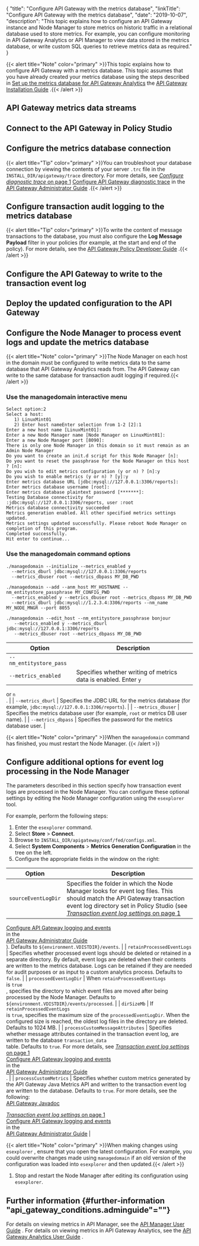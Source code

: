 {
"title": "Configure API Gateway with the metrics database",
"linkTitle": "Configure API Gateway with the metrics database",
"date": "2019-10-07",
"description": "This topic explains how to configure an API Gateway instance and Node Manager to store metrics on historic traffic in a relational database used to store metrics. For example, you can configure monitoring in API Gateway Analytics or API Manager to view data stored in the metrics database, or write custom SQL queries to retrieve metrics data as required."
}
﻿

{{< alert title="Note" color="primary" >}}This topic explains how to configure API Gateway with a metrics database. This topic assumes that you have already created your metrics database using the steps described in
[Set up the metrics database for API Gateway Analytics](metrics_db_install.htm)
the
[API Gateway Installation Guide](/bundle/APIGateway_77_InstallationGuide_allOS_en_HTML5/)
.{{< /alert >}}

API Gateway metrics data streams
--------------------------------

<div id="p_reporter_gw_config_connect">

Connect to the API Gateway in Policy Studio
-------------------------------------------

</div>

<div id="p_reporter_gw_config_db">

Configure the metrics database connection
-----------------------------------------

{{< alert title="Tip" color="primary" >}}You can troubleshoot your database connection by viewing the contents of your server `.trc`
file in the `INSTALL_DIR/apigateway/trace`
directory. For more details, see
[*Configure diagnostic trace* on page 1](../AdminGuideTopics/tracing.htm)
[Configure API Gateway diagnostic trace](/csh?context=106&product=prod-api-gateway-77)
in the
[API Gateway Administrator Guide](/bundle/APIGateway_77_AdministratorGuide_allOS_en_HTML5/)
.{{< /alert >}}

</div>

<div id="p_reporter_gw_config_db_log">

Configure transaction audit logging to the metrics database
-----------------------------------------------------------

{{< alert title="Tip" color="primary" >}}To write the content of message transactions to the database, you must also configure the **Log Message Payload**
filter in your policies (for example, at the start and end of the policy). For more details, see the
[API Gateway Policy Developer Guide](/bundle/APIGateway_77_PolicyDevGuide_allOS_en_HTML5/)
.{{< /alert >}}

</div>

<div id="p_reporter_gw_config_monitoring">

Configure the API Gateway to write to the transaction event log
---------------------------------------------------------------

</div>

<div id="p_reporter_gw_config_deploy">

Deploy the updated configuration to the API Gateway
---------------------------------------------------

</div>

<div id="p_reporter_gw_config_metrics">

Configure the Node Manager to process event logs and update the metrics database
--------------------------------------------------------------------------------

{{< alert title="Note" color="primary" >}}The Node Manager on each host in the domain must be configured to write metrics data to the same database that API Gateway Analytics reads from. The API Gateway can write to the same database for transaction audit logging if required.{{< /alert >}}
<div>

### Use the managedomain interactive menu

``` {space="preserve"}
Select option:2
Select a host:
   1) LinuxMint01
   2) Enter host nameEnter selection from 1-2 [2]:1
Enter a new host name [LinuxMint01]:
Enter a new Node Manager name [Node Manager on LinuxMint01]:
Enter a new Node Manager port [8090]:
There is only one Node Manager in this domain so it must remain as an Admin Node Manager
Do you want to create an init.d script for this Node Manager [n]:
Do you want to reset the passphrase for the Node Manager on this host ? [n]:
Do you wish to edit metrics configuration (y or n) ? [n]:y
Do you wish to enable metrics (y or n) ? [y]:y
Enter metrics database URL [jdbc:mysql://127.0.0.1:3306/reports]:
Enter metrics database username [root]:
Enter metrics database plaintext password [*******]:
Testing Database connectivity for :jdbc:mysql://127.0.0.1:3306/reports, user :root
Metrics database connectivity succeeded
Metrics generation enabled. All other specified metrics settings updated.
Metrics settings updated successfully. Please reboot Node Manager on completion of this program.
Completed successfully.
Hit enter to continue...
```

</div>

<div>

### Use the managedomain command options

``` {space="preserve"}
./managedomain --initialize --metrics_enabled y 
  --metrics_dburl jdbc:mysql://127.0.0.1:3306/reports 
  --metrics_dbuser root --metrics_dbpass MY_DB_PWD
```

``` {space="preserve"}
./managedomain --add --anm_host MY_HOSTNAME --nm_entitystore_passphrase MY_CONFIG_PWD 
  --metrics_enabled y --metrics_dbuser root --metrics_dbpass MY_DB_PWD 
  --metrics_dburl jdbc:mysql://1.2.3.4:3306/reports --nm_name MY_NODE_MNGR --port 8055
```

``` {space="preserve"}
./managedomain --edit_host --nm_entitystore_passphrase bonjour 
   --metrics_enabled y --metrics_dburl jdbc:mysql://127.0.0.1:3306/reports 
   --metrics_dbuser root --metrics_dbpass MY_DB_PWD
```

| Option                  | Description                                                                                           |
|-------------------------|-------------------------------------------------------------------------------------------------------|
| `--nm_entitystore_pass` |                                                                                                       |
| `--metrics_enabled`     | Specifies whether writing of metrics data is enabled. Enter `y`                                       
  or `n`                                                                                                 
  .                                                                                                      |
| `--metrics_dburl`       | Specifies the JDBC URL for the metrics database (for example, `jdbc:mysql://127.0.0.1:3306/reports`). |
| `--metrics_dbuser`      | Specifies the metrics database user (for example, `root` or metrics DB user name).                    |
| `--metrics_dbpass`      | Specifies the password for the metrics database user.                                                 |

</div>

{{< alert title="Note" color="primary" >}}When the `managedomain`
command has finished, you must restart the Node Manager. {{< /alert >}}
<div id="p_reporter_gw_config_metrics_adv">

Configure additional options for event log processing in the Node Manager
-------------------------------------------------------------------------

The parameters described in this section specify how transaction event logs are processed in the Node Manager. You can configure these optional settings by editing the Node Manager configuration using the `esexplorer`
tool.

For example, perform the following steps:

1.  Enter the `esexplorer`
    command.
2.  Select **Store** > **Connect**.
3.  Browse to `INSTALL_DIR/apigateway/conf/fed/configs.xml`.
4.  Select **System Components** > **Metrics Generation Configuration**
    in the tree on the left.
5.  Configure the appropriate fields in the window on the right:

| Option                           | Description                                                                                                                                                                                                                                                                                                          |
|----------------------------------|----------------------------------------------------------------------------------------------------------------------------------------------------------------------------------------------------------------------------------------------------------------------------------------------------------------------|
| `sourceEventLogDir`              | Specifies the folder in which the Node Manager looks for event log files. This should match the API Gateway transaction event log directory set in Policy Studio (see [*Transaction event log settings* on page 1](../AdminGuideTopics/log_event_settings.htm)                                                       
  [Configure API Gateway logging and events](/csh?context=108&product=prod-api-gateway-77)                                                                                                                                                                                                                              
  in the                                                                                                                                                                                                                                                                                                                
  [API Gateway Administrator Guide](/bundle/APIGateway_77_AdministratorGuide_allOS_en_HTML5/)                                                                                                                                                                                                                           
  ). Defaults to `${environment.VDISTDIR}/events`.                                                                                                                                                                                                                                                                      |
| `retainProcessedEventLogs`       | Specifies whether processed event logs should be deleted or retained in a separate directory. By default, event logs are deleted when their contents are written to the metrics database. Logs can be retained if they are needed for audit purposes or as input to a custom analytics process. Defaults to `false`. |
| `processedEventLogDir`           | When `retainProcessedEventLogs`                                                                                                                                                                                                                                                                                      
  is `true`                                                                                                                                                                                                                                                                                                             
  , specifies the directory to which event files are moved after being processed by the Node Manager. Defaults to `${environment.VDISTDIR}/events/processed`.                                                                                                                                                           |
| `dirSizeMb`                      | If `retainProcessedEventLogs`                                                                                                                                                                                                                                                                                        
  is `true`, specifies the maximum size of the `processedEventLogDir`. When the configured size is reached, the oldest log files in the directory are deleted. Defaults to 1024 MB.                                                                                                                                     |
| `processCustomMessageAttributes` | Specifies whether message attributes contained in the transaction event log, are written to the database `transaction_data`                                                                                                                                                                                          
  table. Defaults to `true`. For more details, see [*Transaction event log settings* on page 1](../AdminGuideTopics/log_event_settings.htm)                                                                                                                                                                             
  [Configure API Gateway logging and events](/csh?context=108&product=prod-api-gateway-77)                                                                                                                                                                                                                              
  in the                                                                                                                                                                                                                                                                                                                
  [API Gateway Administrator Guide](/bundle/APIGateway_77_AdministratorGuide_allOS_en_HTML5/)                                                                                                                                                                                                                           
  .                                                                                                                                                                                                                                                                                                                     |
| `processCustomMetrics`           | Specifies whether custom metrics generated by the API Gateway Java Metrics API and written to the transaction event log are written to the database. Defaults to `true`. For more details, see the following:                                                                                                        
  [API Gateway Javadoc](https://support.axway.com/htmldoc/1433380)                                                                                                                                                                                                                                                      
                                                                                                                                                                                                                                                                                                                        
  [](../AdminGuideTopics/log_event_settings.htm)[*Transaction event log settings* on page 1](../AdminGuideTopics/log_event_settings.htm)                                                                                                                                                                                
  [Configure API Gateway logging and events](/csh?context=108&product=prod-api-gateway-77)                                                                                                                                                                                                                              
  in the                                                                                                                                                                                                                                                                                                                
  [API Gateway Administrator Guide](/bundle/APIGateway_77_AdministratorGuide_allOS_en_HTML5/)                                                                                                                                                                                                                           |

{{< alert title="Note" color="primary" >}}When making changes using `esexplorer`
, ensure that you open the latest configuration. For example, you could overwrite changes made using `managedomain`
if an old version of the configuration was loaded into `esexplorer`
and then updated.{{< /alert >}}
1.  Stop and restart the Node Manager after editing its configuration using `esexplorer`.

</div>

</div>

<div id="p_reporter_gw_config">

Further information {#further-information "api_gateway_conditions.adminguide"=""}
-------------------

For details on viewing metrics in API Manager, see the
[API Manager User Guide](/bundle/APIManager_77_APIMgmtGuide_allOS_en_HTML5/)
. For details on viewing metrics in API Gateway Analytics, see the
[API Gateway Analytics User Guide](/bundle/APIGateway_77_AnalyticsUserGuide_allOS_en_HTML5/)
.

</div>
